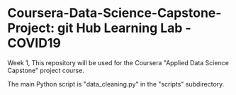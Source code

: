 # Coursera-Data-Science-Capstone-Project: git Hub Learning Lab - COVID19
Week 1, This repository will be used for the Coursera "Applied Data Science Capstone" project course.

The main Python script is "data_cleaning.py" in the "scripts" subdirectory.
